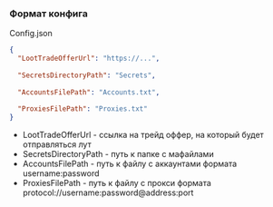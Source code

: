 ### Формат конфига

Config.json

```json
{
  "LootTradeOfferUrl": "https://...",
  
  "SecretsDirectoryPath": "Secrets",
  
  "AccountsFilePath": "Accounts.txt",
  
  "ProxiesFilePath": "Proxies.txt"
}
```

- LootTradeOfferUrl - ссылка на трейд оффер, на который будет отправляться лут
- SecretsDirectoryPath - путь к папке с мафайлами
- AccountsFilePath - путь к файлу с аккаунтами формата username:password
- ProxiesFilePath - путь к файлу с прокси формата protocol://username:password@address:port
